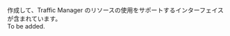 <Namespace Name="Microsoft.Azure.Management.TrafficManager">
  <Docs>
    <summary>作成して、Traffic Manager のリソースの使用をサポートするインターフェイスが含まれています。</summary> 
    <remarks>To be added.</remarks>
  </Docs>
</Namespace>
